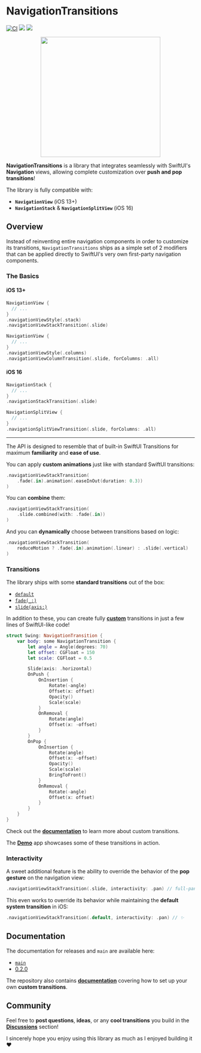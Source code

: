 # NavigationTransitions

[![CI](https://github.com/davdroman/swiftui-navigation-transitions/actions/workflows/ci.yml/badge.svg)](https://github.com/davdroman/swiftui-navigation-transitions/actions/workflows/ci.yml)
[![](https://img.shields.io/endpoint?url=https%3A%2F%2Fswiftpackageindex.com%2Fapi%2Fpackages%2Fdavdroman%2Fswiftui-navigation-transitions%2Fbadge%3Ftype%3Dswift-versions)](https://swiftpackageindex.com/davdroman/swiftui-navigation-transitions)
[![](https://img.shields.io/endpoint?url=https%3A%2F%2Fswiftpackageindex.com%2Fapi%2Fpackages%2Fdavdroman%2Fswiftui-navigation-transitions%2Fbadge%3Ftype%3Dplatforms)](https://swiftpackageindex.com/davdroman/swiftui-navigation-transitions)

<p align="center">
    <img width="320" src="https://user-images.githubusercontent.com/2538074/199754334-7f2f801d-1d9e-4cc4-a7a0-bb22c9835007.gif">
</p>

**NavigationTransitions** is a library that integrates seamlessly with SwiftUI's **Navigation** views, allowing complete customization over **push and pop transitions**!

The library is fully compatible with:

- **`NavigationView`** (iOS 13+)
- **`NavigationStack`** & **`NavigationSplitView`** (iOS 16)

## Overview

Instead of reinventing entire navigation components in order to customize its transitions, `NavigationTransitions` ships as a simple set of 2 modifiers that can be applied directly to SwiftUI's very own first-party navigation components.

### The Basics

#### iOS 13+

```swift
NavigationView {
  // ...
}
.navigationViewStyle(.stack)
.navigationViewStackTransition(.slide)
```

```swift
NavigationView {
  // ...
}
.navigationViewStyle(.columns)
.navigationViewColumnTransition(.slide, forColumns: .all)
```

#### iOS 16

```swift
NavigationStack {
  // ...
}
.navigationStackTransition(.slide)
```

```swift
NavigationSplitView {
  // ...
}
.navigationSplitViewTransition(.slide, forColumns: .all)
```

---

The API is designed to resemble that of built-in SwiftUI Transitions for maximum **familiarity** and **ease of use**.

You can apply **custom animations** just like with standard SwiftUI transitions:

```swift
.navigationViewStackTransition(
    .fade(.in).animation(.easeInOut(duration: 0.3))
)
```

You can **combine** them:

```swift
.navigationViewStackTransition(
    .slide.combined(with: .fade(.in))
)
```

And you can **dynamically** choose between transitions based on logic:

```swift
.navigationViewStackTransition(
    reduceMotion ? .fade(.in).animation(.linear) : .slide(.vertical)
)
```

### Transitions

The library ships with some **standard transitions** out of the box:

- [`default`](Sources/NavigationTransition/Default.swift)
- [`fade(_:)`](Sources/NavigationTransition/Fade.swift)
- [`slide(axis:)`](Sources/NavigationTransition/Slide.swift)

In addition to these, you can create fully [**custom**](Demo/Demo/Swing.swift) transitions in just a few lines of SwiftUI-like code!

```swift
struct Swing: NavigationTransition {
    var body: some NavigationTransition {
        let angle = Angle(degrees: 70)
        let offset: CGFloat = 150
        let scale: CGFloat = 0.5

        Slide(axis: .horizontal)
        OnPush {
            OnInsertion {
                Rotate(-angle)
                Offset(x: offset)
                Opacity()
                Scale(scale)
            }
            OnRemoval {
                Rotate(angle)
                Offset(x: -offset)
            }
        }
        OnPop {
            OnInsertion {
                Rotate(angle)
                Offset(x: -offset)
                Opacity()
                Scale(scale)
                BringToFront()
            }
            OnRemoval {
                Rotate(-angle)
                Offset(x: offset)
            }
        }
    }
}
```

Check out the [**documentation**](Documentation/Custom-Transitions.md) to learn more about custom transitions.

The [**Demo**](Demo) app showcases some of these transitions in action.

### Interactivity

A sweet additional feature is the ability to override the behavior of the **pop gesture** on the navigation view:

```swift
.navigationViewStackTransition(.slide, interactivity: .pan) // full-pan screen gestures!
```

This even works to override its behavior while maintaining the **default system transition** in iOS:

```swift
.navigationViewStackTransition(.default, interactivity: .pan) // ✨
```

## Documentation

The documentation for releases and `main` are available here:

- [`main`](https://swiftpackageindex.com/davdroman/swiftui-navigation-transitions/main/documentation/navigationtransitions)
- [0.2.0](https://swiftpackageindex.com/davdroman/swiftui-navigation-transitions/0.2.0/documentation/navigationtransitions)

The repository also contains [**documentation**](Documentation/Custom-Transitions.md) covering how to set up your own **custom transitions**.

## Community

Feel free to **post questions**, **ideas**, or any **cool transitions** you build in the [**Discussions**](https://github.com/davdroman/swiftui-navigation-transitions/discussions) section!

I sincerely hope you enjoy using this library as much as I enjoyed building it ❤️
